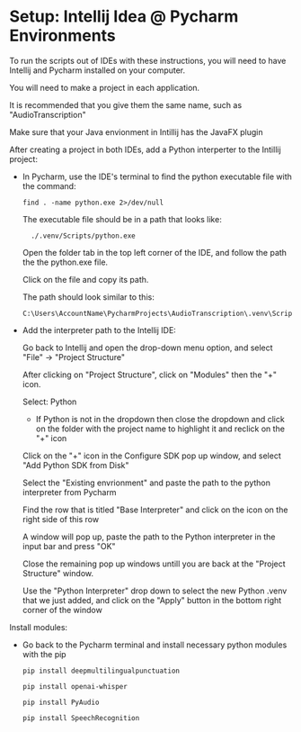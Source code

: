 # Setup: Intellij Idea @ Pycharm Environments

To run the scripts out of IDEs with these instructions, you will need to have Intellij and Pycharm installed on your computer. 

You will need to make a project in each application.

It is recommended that you give them the same name, such as "AudioTranscription"

Make sure that your Java envionment in Intillij has the JavaFX plugin

After creating a project in both IDEs, add a Python interperter to the Intillij project: 

- In Pycharm, use the IDE's terminal to find the python executable file with the command:

      find . -name python.exe 2>/dev/null

  The executable file should be in a path that looks like:

        ./.venv/Scripts/python.exe

  Open the folder tab in the top left corner of the IDE, and follow the path the the python.exe file.

  Click on the file and copy its path.

  The path should look similar to this:

      C:\Users\AccountName\PycharmProjects\AudioTranscription\.venv\Scripts\python.exe

- Add the interpreter path to the Intellij IDE:

  Go back to Intellij and open the drop-down menu option, and select "File" -> "Project Structure"

  After clicking on "Project Structure", click on "Modules" then the "+" icon.

  Select: Python
  - If Python is not in the dropdown then close the dropdown and click on the folder with the project name to highlight it and reclick on the "+" icon

  Click on the "+" icon in the Configure SDK pop up window, and select "Add Python SDK from Disk"

  Select the "Existing envrionment" and paste the path to the python interpreter from Pycharm
  
  Find the row that is titled "Base Interpreter" and click on the icon on the right side of this row 

  A window will pop up, paste the path to the Python interpreter in the input bar and press "OK"

  Close the remaining pop up windows untill you are back at the "Project Structure" window.

  Use the "Python Interpreter" drop down to select the new Python .venv that we just added, and click on the "Apply" button in the bottom right corner of the window

Install modules:

- Go back to the Pycharm terminal and install necessary python modules with the pip

      pip install deepmultilingualpunctuation

      pip install openai-whisper

      pip install PyAudio

      pip install SpeechRecognition

